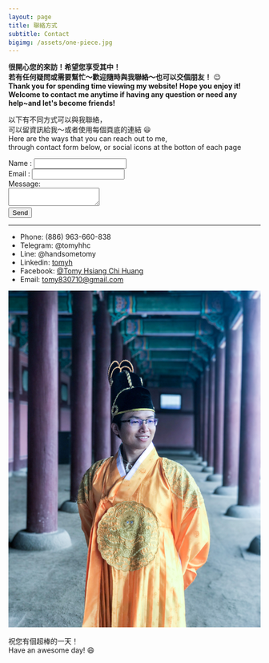 ```yaml
---
layout: page
title: 聯絡方式
subtitle: Contact
bigimg: /assets/one-piece.jpg
---
```


**很開心您的來訪！希望您享受其中！  
若有任何疑問或需要幫忙～歡迎隨時與我聯絡～也可以交個朋友！** :wink:  
**Thank you for spending time viewing my website! Hope you enjoy it!  
Welcome to contact me anytime if having any question or need any help~and let's become friends!**


以下有不同方式可以與我聯絡，  
可以留資訊給我～或者使用每個頁底的連結 :smiley:  
Here are the ways that you can reach out to me,  
through contact form below, or social icons at the botton of each page 

<div class="contact-box" >
<form id="info-form" action="https://formspree.io/tomy830710@gmail.com" method="POST">
Name : <input type="text" name="Name" /> <br>
Email  : <input type="email" name="Email_address" /> <br>
Message: <br>
<!--        <input type="text" id="info-msg" name="Message" /> <br>-->
<textarea name="Message" id="info-msg" wrap="soft"></textarea><br>
<button type="submit" id="info-button">Send</button>
</form>
</div>

---

* Phone: (886) 963-660-838
* Telegram: @tomyhhc
* Line: @handsometomy 
* Linkedin: [tomyh](https://www.linkedin.com/in/tomyh/)
* Facebook: [@Tomy Hsiang Chi Huang](https://www.facebook.com/tomyhhc)
* Email: [tomy830710@gmail.com](mailto:tomy830710@gmail.com)

![黃上](/assets/kingTomy.JPG)

祝您有個超棒的一天！  
Have an awesome day! :smile: 

<!--https://stackoverflow.com/questions/5773174/html-button-to-send-email-->
<!--<script type="text/javascript">-->
<!--  $(document).ready(function() {-->
<!--    $('#bt1').click(function() {-->
<!--      $('#fr1').attr('action',-->
<!--      'mailto:test@test.com?subject=' +-->
<!--      $('#tb1').val() + '&body=' + $('#tb2').val());-->
<!--      $('#fr1').submit();-->
<!--    });-->
<!--  });-->
<!--</script>-->

<!--<iframe src="https://docs.google.com/forms/d/e/1FAIpQLSc2SngnqnI_c--X0yhQrerCvHW_Fel1OzOFsPIjv7-t8V73Xw/viewform?embedded=true" width="800" height="600" frameborder="0" marginheight="0" marginwidth="0">Loading...</iframe>-->
